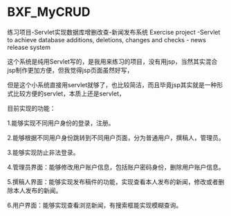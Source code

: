 # BXF_MyCRUD
练习项目-Servlet实现数据库增删改查-新闻发布系统
Exercise project -Servlet to achieve database additions, deletions, changes and checks - news release system

这个系统是纯用Servlet写的，是我用来练习的项目，没有用jsp，当然其实混合jsp制作更加方便，但我觉得jsp页面虽然好写，

但是这个小系统直接用servlet就够了，也比较简洁，而且毕竟jsp其实就是一种形式比较方便的servlet，本质上还是servlet，

目前实现的功能：

1.能够实现不同用户身份的登录，注册。

2.能够根据不同用户身份跳转到不同用户页面，分为普通用户，撰稿人，管理员。

3.能够实现防止非法登录。

4.管理员界面：能够修改用户账户信息，包括账户密码身份，删除用户账户信息。

5.撰稿人界面：能够实现发布稿件的功能，实现查看本人发布的新闻，修改或者删除本人发布的新闻。

6.用户界面：能够实现查看浏览新闻，有搜索框能实现模糊查询。
